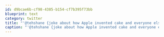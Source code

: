 ```yaml
---
id: d9bcae6b-cf98-4385-b154-cf7b395f73bb
blueprint: text
category: twitter
title: "'@tehshane {joke about how Apple invented cake and everyone else has copied them }"
caption: "'@tehshane {joke about how Apple invented cake and everyone else has copied them }"
---
```

